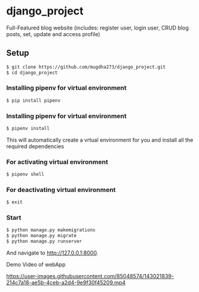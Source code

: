 # django_project
Full-Featured blog website (includes: register user, login user, CRUD blog posts, set, update and access profile)
## Setup

```sh
$ git clone https://github.com/mugdha273/django_project.git
$ cd django_project
```

### Installing pipenv for virtual environment

```sh
$ pip install pipenv
```

### Installing pipenv for virtual environment

```sh
$ pipenv install
```

This will automatically create a vrtual environment for you and install all the required dependencies

### For activating virtual environment

```sh
$ pipenv shell
```

### For deactivating virtual environment

```sh
$ exit
```

### Start

```sh
$ python manage.py makemigrations
$ python manage.py migrate
$ python manage.py runserver
```
And navigate to http://127.0.0.1:8000.

Demo Video of webApp

https://user-images.githubusercontent.com/85048574/143021839-214c7a18-ae5b-4ceb-a2d4-9e9f30f45209.mp4

